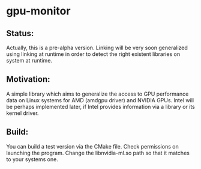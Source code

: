 # gpu-monitor

## Status:
Actually, this is a pre-alpha version. Linking will be very soon generalized using linking at runtime in order to detect the right existent libraries on system at runtime.

## Motivation:
A simple library which aims to generalize the access to GPU performance data on Linux systems for AMD (amdgpu driver) and NVIDIA GPUs. Intel will be perhaps implemented later, if Intel provides information via a library or its kernel driver.

## Build:
You can build a test version via the CMake file. Check permissions on launching the program. Change the libnvidia-ml.so path so that it matches to your systems one.
